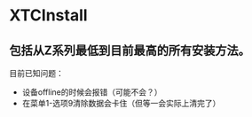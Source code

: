 # XTCInstall

## 包括从Z系列最低到目前最高的所有安装方法。

目前已知问题：
- 设备offline的时候会报错（可能不会？）
- 在菜单1-选项9清除数据会卡住（但等一会实际上清完了）

